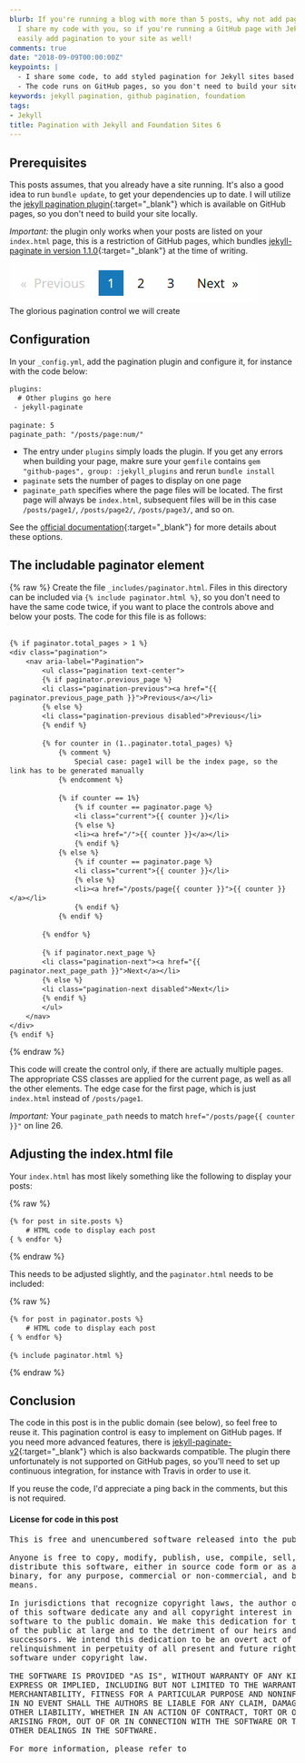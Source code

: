 ```yaml
---
blurb: If you're running a blog with more than 5 posts, why not add pagination? Here
  I share my code with you, so if you're running a GitHub page with Jekyll, you can
  easily add pagination to your site as well!
comments: true
date: "2018-09-09T00:00:00Z"
keypoints: |
  - I share some code, to add styled pagination for Jekyll sites based on Foundation Sites 6
  - The code runs on GitHub pages, so you don't need to build your site locally/run jekyll on CI
keywords: jekyll pagination, github pagination, foundation
tags:
- Jekyll
title: Pagination with Jekyll and Foundation Sites 6
---
```


## Prerequisites
This posts assumes, that you already have a site running. It's also a good idea to run ```bundle update```, to get your dependencies up to date. I will utilize the [jekyll pagination plugin](https://jekyllrb.com/docs/pagination/){:target="_blank"} which is available on GitHub pages, so you don't need to build your site locally.

*Important:* the plugin only works when your posts are listed on your ```index.html``` page, this is a restriction of GitHub pages, which bundles [jekyll-paginate in version 1.1.0](https://pages.github.com/versions/){:target="_blank"} at the time of writing.

<div class="grid-x align-center text-center">
    <div class="cell large-6">
        <div class="card">
            <img src="/images/pagination/control.png">
            <div class="sub card-section">The glorious pagination control we will create</div>
        </div>
    </div>
</div>

## Configuration
In your ```_config.yml```, add the pagination plugin and configure it, for instance with the code below:

<pre><code>plugins:
  # Other plugins go here
 - jekyll-paginate

paginate: 5
paginate_path: "/posts/page:num/"</code></pre>

- The entry under ```plugins``` simply loads the plugin. If you get any errors when building your page, makre sure your ```gemfile``` contains ```gem "github-pages", group: :jekyll_plugins``` and rerun ```bundle install```
- ```paginate``` sets the number of pages to display on one page
- ```paginate_path``` specifies where the page files will be located. The first page will always be ```index.html```, subsequent files will be in this case ```/posts/page1/```, ```/posts/page2/```, ```/posts/page3/```, and so on.

See the [official documentation](https://jekyllrb.com/docs/pagination/){:target="_blank"} for more details about these options.

## The includable paginator element
{% raw %}
Create the file ```_includes/paginator.html```. Files in this directory can be included via ```{% include paginator.html %}```, so you don't need to have the same code twice, if you want to place the controls above and below your posts. The code for this file is as follows:

<pre><code>
{% if paginator.total_pages > 1 %}
&lt;div class="pagination"&gt;
    &lt;nav aria-label="Pagination"&gt;
        &lt;ul class="pagination text-center"&gt;
        {% if paginator.previous_page %}
        &lt;li class="pagination-previous"&gt;&lt;a href="{{ paginator.previous_page_path }}"&gt;Previous&lt;/a&gt;&lt;/li&gt;
        {% else %}
        &lt;li class="pagination-previous disabled"&gt;Previous&lt;/li&gt;
        {% endif %}

        {% for counter in (1..paginator.total_pages) %}
            {% comment %}
                Special case: page1 will be the index page, so the link has to be generated manually
            {% endcomment %}

            {% if counter == 1%}
                {% if counter == paginator.page %}
                &lt;li class="current"&gt;{{ counter }}&lt;/li&gt;
                {% else %}
                &lt;li&gt;&lt;a href="/"&gt;{{ counter }}&lt;/a&gt;&lt;/li&gt;
                {% endif %}
            {% else %}
                {% if counter == paginator.page %}
                &lt;li class="current"&gt;{{ counter }}&lt;/li&gt;
                {% else %}
                &lt;li&gt;&lt;a href="/posts/page{{ counter }}"&gt;{{ counter }}&lt;/a&gt;&lt;/li&gt;
                {% endif %}
            {% endif %}

        {% endfor %}

        {% if paginator.next_page %}
        &lt;li class="pagination-next"&gt;&lt;a href="{{ paginator.next_page_path }}"&gt;Next&lt;/a&gt;&lt;/li&gt;
        {% else %}
        &lt;li class="pagination-next disabled"&gt;Next&lt;/li&gt;
        {% endif %}
        &lt;/ul&gt;
    &lt;/nav&gt;
&lt;/div&gt;
{% endif %}</code></pre>
{% endraw %}

This code will create the control only, if there are actually multiple pages. The appropriate CSS classes are applied for the current page, as well as all the other elements. The edge case for the first page, which is just ```index.html``` instead of ```/posts/page1```.

*Important:* Your ```paginate_path``` needs to match ```href="/posts/page{{ counter }}"``` on line 26.

## Adjusting the index.html file

Your ```index.html``` has most likely something like the following to display your posts:

{% raw %}
<pre><code>{% for post in site.posts %}
    # HTML code to display each post
{ % endfor %}</code></pre>
{% endraw %}

This needs to be adjusted slightly, and the ```paginator.html``` needs to be included:

{% raw %}
<pre><code>{% for post in paginator.posts %}
    # HTML code to display each post
{ % endfor %}

{% include paginator.html %}</code></pre>
{% endraw %}

## Conclusion
The code in this post is in the public domain (see below), so feel free to reuse it. This pagination control is easy to implement on GitHub pages. If you need more advanced features, there is [jekyll-paginate-v2](https://github.com/sverrirs/jekyll-paginate-v2){:target="_blank"} which is also backwards compatible. The plugin there unfortunately is not supported on GitHub pages, so you'll need to set up continuous integration, for instance with Travis in order to use it.

If you reuse the code, I'd appreciate a ping back in the comments, but this is not required.

#### License for code in this post
<pre>This is free and unencumbered software released into the public domain.

Anyone is free to copy, modify, publish, use, compile, sell, or
distribute this software, either in source code form or as a compiled
binary, for any purpose, commercial or non-commercial, and by any
means.

In jurisdictions that recognize copyright laws, the author or authors
of this software dedicate any and all copyright interest in the
software to the public domain. We make this dedication for the benefit
of the public at large and to the detriment of our heirs and
successors. We intend this dedication to be an overt act of
relinquishment in perpetuity of all present and future rights to this
software under copyright law.

THE SOFTWARE IS PROVIDED "AS IS", WITHOUT WARRANTY OF ANY KIND,
EXPRESS OR IMPLIED, INCLUDING BUT NOT LIMITED TO THE WARRANTIES OF
MERCHANTABILITY, FITNESS FOR A PARTICULAR PURPOSE AND NONINFRINGEMENT.
IN NO EVENT SHALL THE AUTHORS BE LIABLE FOR ANY CLAIM, DAMAGES OR
OTHER LIABILITY, WHETHER IN AN ACTION OF CONTRACT, TORT OR OTHERWISE,
ARISING FROM, OUT OF OR IN CONNECTION WITH THE SOFTWARE OR THE USE OR
OTHER DEALINGS IN THE SOFTWARE.

For more information, please refer to <http://unlicense.org></pre>